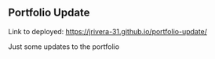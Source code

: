 ## Portfolio Update
Link to deployed: https://jrivera-31.github.io/portfolio-update/

Just some updates to the portfolio
